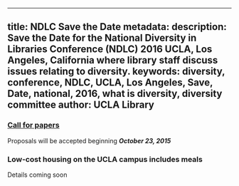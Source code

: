 ---
title: NDLC Save the Date
metadata:
    description: Save the Date for the National Diversity in Libraries Conference (NDLC) 2016 UCLA, Los Angeles, California where library staff discuss issues relating to diversity.
    keywords: diversity, conference, NDLC, UCLA, Los Angeles, Save, Date, national, 2016, what is diversity, diversity committee
    author: UCLA Library
   ---

### [Call for papers](NDLC_CFP.pdf)
  Proposals will be accepted beginning **_October 23, 2015_**
  
### Low-cost housing on the UCLA campus includes meals
  Details coming soon
